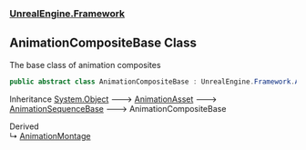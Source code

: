 ### [UnrealEngine.Framework](./UnrealEngine-Framework.md 'UnrealEngine.Framework')
## AnimationCompositeBase Class
The base class of animation composites  
```csharp
public abstract class AnimationCompositeBase : UnrealEngine.Framework.AnimationSequenceBase
```
Inheritance [System.Object](https://docs.microsoft.com/en-us/dotnet/api/System.Object 'System.Object') &#129106; [AnimationAsset](./AnimationAsset.md 'UnrealEngine.Framework.AnimationAsset') &#129106; [AnimationSequenceBase](./AnimationSequenceBase.md 'UnrealEngine.Framework.AnimationSequenceBase') &#129106; AnimationCompositeBase  

Derived  
&#8627; [AnimationMontage](./AnimationMontage.md 'UnrealEngine.Framework.AnimationMontage')  
